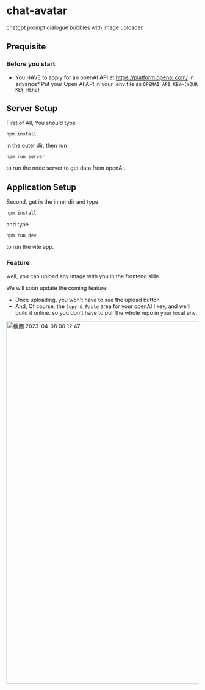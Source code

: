 # chat-avatar
chatgpt prompt dialogue bubbles with image uploader


## Prequisite
### Before you start 
* You HAVE to apply for an openAI API at  https://platform.openai.com/ in advance*
Put your Open AI API in your .env file as `OPENAI_API_KEY=(YOUR KEY HERE)`

## Server Setup
First of All, You should type

`npm install` 

in the outer dir, then run

`npm run server`

to run the node server to get data from openAI.

## Application Setup

Second, get in the inner dir and type 

`npm install`

and type 

`npm run dev`

to run the vite app.

### Feature

well, you can upload any image with you in the frontend side.

We will soon update the coming feature:

- Once uploading, you won't have to see the upload button
- And, Of course, the `Copy & Paste` area for your openAI
I key, and we'll build it online.
so you don't have to pull the whole repo in your local env.

<img width="951" alt="截圖 2023-04-08 00 12 47" src="https://user-images.githubusercontent.com/10606663/230643967-20c76e4e-5b6b-4916-9bdd-88458e7fa7a9.png">
